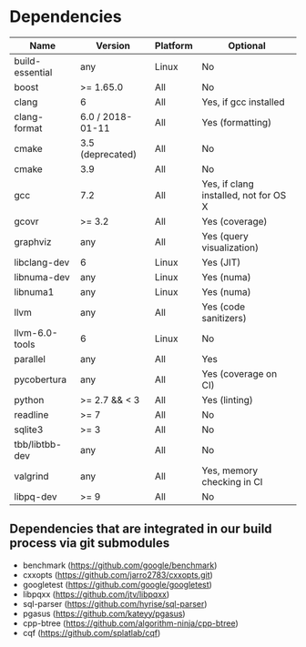 # Dependencies

| Name             | Version          | Platform |                              Optional |
| ---------------- | ---------------- | -------- | ------------------------------------- |
| build-essential  | any              |    Linux |                                    No |
| boost            | >= 1.65.0        |    All   |                                    No |
| clang            | 6                |    All   |                 Yes, if gcc installed |
| clang-format     | 6.0 / 2018-01-11 |    All   |                      Yes (formatting) |
| cmake            | 3.5 (deprecated) |    All   |                                    No |
| cmake            | 3.9              |    All   |                                    No |
| gcc              | 7.2              |    All   | Yes, if clang installed, not for OS X |
| gcovr            | >= 3.2           |    All   |                        Yes (coverage) |
| graphviz         | any              |    All   |             Yes (query visualization) |
| libclang-dev     | 6                |    Linux |                             Yes (JIT) |
| libnuma-dev      | any              |    Linux |                            Yes (numa) |
| libnuma1         | any              |    Linux |                            Yes (numa) |
| llvm             | any              |    All   |                 Yes (code sanitizers) |
| llvm-6.0-tools   | 6                |    Linux |                                    No |
| parallel         | any              |    All   |                                   Yes |
| pycobertura      | any              |    All   |                  Yes (coverage on CI) |
| python           | >= 2.7 && < 3    |    All   |                         Yes (linting) |
| readline         | >= 7             |    All   |                                    No |
| sqlite3          | >= 3             |    All   |                                    No |
| tbb/libtbb-dev   | any              |    All   |                                    No |
| valgrind         | any              |    All   |            Yes, memory checking in CI |
| libpq-dev        | >= 9             |    All   |                                    No |


## Dependencies that are integrated in our build process via git submodules
- benchmark (https://github.com/google/benchmark)
- cxxopts (https://github.com/jarro2783/cxxopts.git)
- googletest (https://github.com/google/googletest)
- libpqxx (https://github.com/jtv/libpqxx)
- sql-parser (https://github.com/hyrise/sql-parser)
- pgasus (https://github.com/kateyy/pgasus)
- cpp-btree (https://github.com/algorithm-ninja/cpp-btree)
- cqf (https://github.com/splatlab/cqf)
